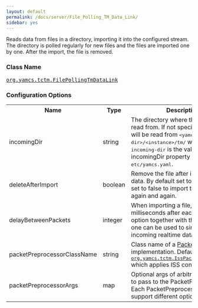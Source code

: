 ```yaml
---
layout: default
permalink: /docs/server/File_Polling_TM_Data_Link/
sidebar: yes
---
```


Reads data from files in a directory, importing it into the configured stream. The directory is polled regularly for new files and the files are imported one by one. After the import, the file is removed.

### Class Name
[<tt>org.yamcs.tctm.FilePollingTmDataLink</tt>](https://javadoc.io/page/org.yamcs/yamcs-core/latest/org/yamcs/tctm/FilePollingTmDataLink.html)

### Configuration Options

<table class="inline">
  <tr>
    <th>Name</th>
    <th>Type</th>
    <th>Description</th>
  </tr>
  <tr>
    <td class="code">incomingDir</td>
    <td class="code">string</td>
    <td>
      The directory where the data will be read from. If not specified, the data will be read from <tt>&lt;yamcs-incoming-dir&gt;/&lt;instance&gt;/tm/</tt> where <tt>yamcs-incoming-dir</tt> is the value of the incomingDir property in <tt>etc/yamcs.yaml</tt>.
    </td>
  </tr>
  <tr>
    <td class="code">deleteAfterImport</td>
    <td class="code">boolean</td>
    <td>Remove the file after importing all the data. By default set to true, can be set to false to import the same data again and again.</td>
  </tr>
  <tr>
    <td class="code">delayBetweenPackets</td>
    <td class="code">integer</td>
    <td>When importing a file, wait this many milliseconds after each packet. This option together with the previous one can be used to simulate incoming realtime data.</td>
  </tr>
  <tr>
    <td class="code">packetPreprocessorClassName</td>
    <td class="code">string</td>
    <td>
      Class name of a <a href="https://javadoc.io/page/org.yamcs/yamcs-core/latest/org/yamcs/tctm/PacketPreprocessor.html">PacketPreprocessor</a> implementation. Default is <a href="https://javadoc.io/page/org.yamcs/yamcs-core/latest/org/yamcs/tctm/IssPacketPreprocessor.html"><tt>org.yamcs.tctm.IssPacketPreprocessor</tt></a> which applies ISS conventions.
    </td>
  </tr>
  <tr>
    <td class="code">packetPreprocessorArgs</td>
    <td class="code">map</td>
    <td>
      Optional args of arbitrary complexity to pass to the PacketPreprocessor. Each PacketPreprocessor may support different options.
    </td>
  </tr>
</table>
